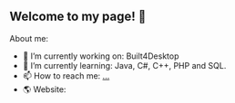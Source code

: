 ## Welcome to my page! 👋


About me:

- 🔭 I’m currently working on: Built4Desktop
- 🌱 I’m currently learning: Java, C#, C++, PHP and SQL.
- 📫 How to reach me: [...](https://www.linkedin.com/in/robin-ringwelski-b82023322/)
- 🌎 Website: 


